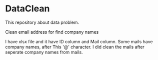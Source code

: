 # DataClean
This repository about data problem. 

Clean email address for find company names

I have xlsx file and it have ID column and Mail column. Some mails have company names, after This '@' character.
I did clean the mails after seperate company names from mails.
